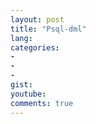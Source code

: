```yaml
---
layout: post
title: "Psql-dml"
lang: 
categories:
- 
- 
- 
gist: 
youtube: 
comments: true
---
```


